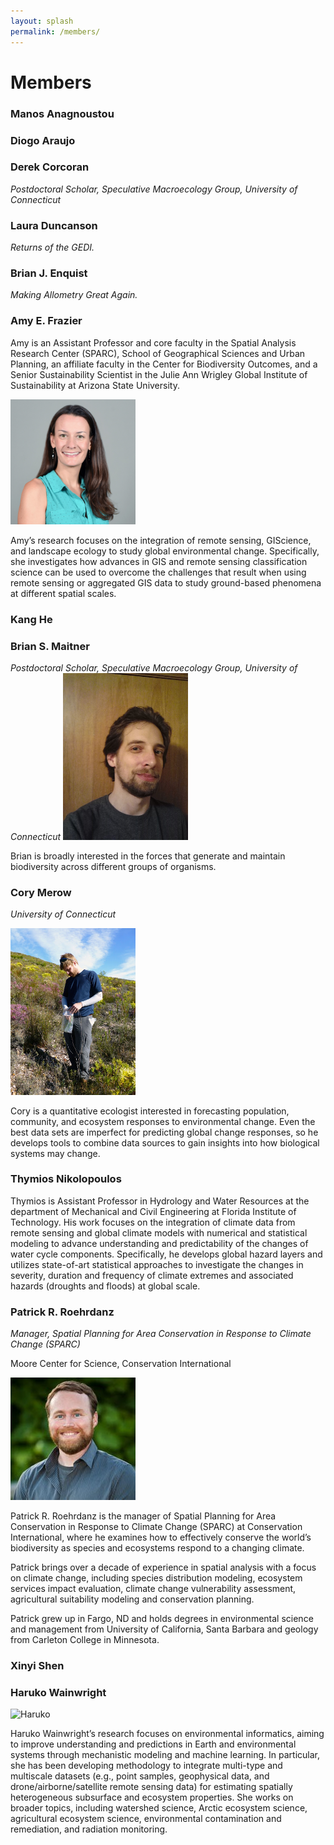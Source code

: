 ```yaml
---
layout: splash
permalink: /members/
---
```


# Members

### Manos Anagnoustou

### Diogo Araujo


### Derek Corcoran
*Postdoctoral Scholar, Speculative Macroecology Group, University of Connecticut*


### Laura Duncanson
*Returns of the GEDI.*

### Brian J. Enquist
*Making Allometry Great Again.*

### Amy E. Frazier

Amy is an Assistant Professor and core faculty in the Spatial Analysis Research Center (SPARC), School of Geographical Sciences and Urban Planning, an affiliate faculty in the Center for Biodiversity Outcomes, and a Senior Sustainability Scientist in the Julie Ann Wrigley Global Institute of Sustainability at Arizona State University. 

<img src="https://github.com/Biodiversity-Forecasting-Institute/biofi.github.io/blob/master/assets/images/Frazier.png?raw=true" alt="Amy" width=200 />

Amy’s research focuses on the integration of remote sensing, GIScience, and landscape ecology to study global environmental change. Specifically, she investigates how advances in GIS and remote sensing classification science can be used to overcome the challenges that result when using remote sensing or aggregated GIS data to study ground-based phenomena at different spatial scales. 


### Kang He


### Brian S. Maitner
*Postdoctoral Scholar, Speculative Macroecology Group, University of Connecticut*
<img src="https://github.com/Biodiversity-Forecasting-Institute/biofi.github.io/blob/master/assets/images/Maitner_1.jpg?raw=true" alt="Brian" width=200 />

Brian is broadly interested in the forces that generate and maintain biodiversity across different groups of organisms.

### Cory Merow
*University of Connecticut*

<img src="https://github.com/Biodiversity-Forecasting-Institute/biofi.github.io/blob/master/assets/images/Merow.jpg?raw=true" alt="Cory" width=200 />

Cory is a quantitative ecologist interested in forecasting population, community, and ecosystem responses to environmental change. Even the best data sets are imperfect for predicting global change responses, so he develops tools to combine data sources to gain insights into how biological systems may change.

### Thymios Nikolopoulos
Thymios is Assistant Professor in Hydrology and Water Resources at the department of Mechanical and Civil Engineering at Florida Institute of Technology. His work focuses on the integration of climate data from remote sensing and global climate models with numerical and statistical modeling to advance understanding and predictability of the changes of water cycle components. Specifically, he develops global hazard layers and utilizes state-of-art statistical approaches to investigate the changes in severity, duration and frequency of climate extremes and associated hazards (droughts and floods) at global scale.


### Patrick R. Roehrdanz
*Manager, Spatial Planning for Area Conservation in Response to Climate Change (SPARC)*

Moore Center for Science, Conservation International

<img src="https://github.com/Biodiversity-Forecasting-Institute/biofi.github.io/blob/master/assets/images/Roehrdanz.jpg?raw=true" alt="Patrick" width=200 />

Patrick R. Roehrdanz is the manager of Spatial Planning for Area Conservation in Response to Climate Change (SPARC) at Conservation International, where he examines how to effectively conserve the world’s biodiversity as species and ecosystems respond to a changing climate.  

Patrick brings over a decade of experience in spatial analysis with a focus on climate change, including species distribution modeling, ecosystem services impact evaluation, climate change vulnerability assessment, agricultural suitability modeling and conservation planning.   

Patrick grew up in Fargo, ND and holds degrees in environmental science and management from University of California, Santa Barbara and geology from Carleton College in Minnesota. 

### Xinyi Shen


### Haruko Wainwright

<img src="https://github.com/Biodiversity-Forecasting-Institute/biofi.github.io/blob/master/assets/images/Wainwright.jpg?raw=true" alt="Haruko" width=200 />

Haruko Wainwright’s research focuses on environmental informatics, aiming to improve understanding and predictions in Earth and environmental systems through mechanistic modeling and machine learning. In particular, she has been developing methodology to integrate multi-type and multiscale datasets (e.g., point samples, geophysical data, and drone/airborne/satellite remote sensing data) for estimating spatially heterogeneous subsurface and ecosystem properties. She works on broader topics, including watershed science, Arctic ecosystem science, agricultural ecosystem science, environmental contamination and remediation, and radiation monitoring.
